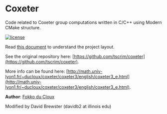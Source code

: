 # Coxeter

 Code related to Coxeter group computations written in C/C++ using Modern CMake
 structure.

[![license](https://img.shields.io/badge/license-MIT-green)](LICENSE)

Read [this document](https://cliutils.gitlab.io/modern-cmake/chapters/basics/structure.html) to understand the project
layout.

See the original repository here: [https://github.com/tscrim/coxeter](https://github.com/tscrim/coxeter).

More info can be found here: [http://math.univ-lyon1.fr/~ducloux/coxeter/coxeter3/english/coxeter3_e.html](http://math.univ-lyon1.fr/~ducloux/coxeter/coxeter3/english/coxeter3_e.html).

**Author**: [Fokko du Cloux](https://en.wikipedia.org/wiki/Fokko_du_Cloux)


Modified by David Brewster (davidb2 at illinois edu)
